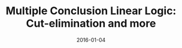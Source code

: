 ---
type: pub
authors:
  - Harley Eades III
  - Valeria de Paiva
title: "Multiple Conclusion Linear Logic: Cut-elimination and more"
journal: "Lecture Notes in Computer Science"
note: "Proceedings of the Symposium on Logical Foundations of Computer Science (LFCS 2016)"
date: 2016-01-04
resource:
  type: doi-report
  value: 10.1007/978-3-319-27683-0_7
  report-url: http://metatheorem.org/includes/pubs/LFCS16-report.pdf
  report-note: with proofs  
---